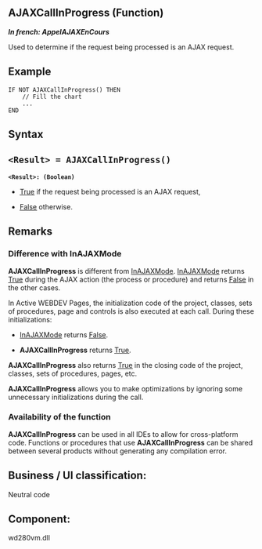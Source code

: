 
## AJAXCallInProgress (Function)

***In french: AppelAJAXEnCours***



<a name="XUse"></a>
<a name="Use"></a>
<a name="description"></a>
Used to determine if the request being processed is an AJAX request.
<a name="Example1"></a>
<a name="sample_code"></a>

## Example


```wl
IF NOT AJAXCallInProgress() THEN
	// Fill the chart
	...
END
```

<a name="XSYNTAX"></a>

## Syntax
<a name="SYNTAX1"></a>

`<Result> = AJAXCallInProgress()`
---

**`<Result>: (Boolean)`**



- <u><u><u><u>True</u></u></u></u> if the request being processed is an AJAX request, 

- <u><u><u><u>False</u></u></u></u> otherwise. 






<a name="NOTE0"></a>
<a name="NOTE0_1"></a>

## Remarks


### Difference with InAJAXMode
<a name="difference_with_inajaxmode_ELTPARAGRAPHE000039"></a>

**AJAXCallInProgress** is different from [InAJAXMode](../WDLang1/3013074.md). [InAJAXMode](../WDLang1/3013074.md) returns <u><u><u><u>True</u></u></u></u> during the AJAX action (the process or procedure) and returns <u><u><u><u>False</u></u></u></u> in the other cases.

In Active WEBDEV Pages, the initialization code of the project, classes, sets of procedures, page and controls is also executed at each call. During these initializations: 

- [InAJAXMode](../WDLang1/3013074.md) returns <u><u><u><u>False</u></u></u></u>. 

- **AJAXCallInProgress** returns <u><u><u><u>True</u></u></u></u>. 


**AJAXCallInProgress** also returns <u><u><u><u>True</u></u></u></u> in the closing code of the project, classes, sets of procedures, pages, etc. 

**AJAXCallInProgress** allows you to make optimizations by ignoring some unnecessary initializations during the call.
<a name="NOTE0_2"></a>


### Availability of the function
<a name="availability_the_function_ELTPARAGRAPHE000218"></a>

**AJAXCallInProgress** can be used in all IDEs to allow for cross-platform code. Functions or procedures that use **AJAXCallInProgress** can be shared between several products without generating any compilation error.

<a name="XComponent"></a>

## Business / UI classification:
Neutral code
## Component:
wd280vm.dll
